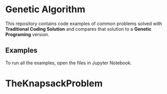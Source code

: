# Genetic Algorithm
This repository contains code examples of common problems solved with __Traditional Coding Solution__ and compares that solution to a __Genetic Programing__ version.

## Examples  
To run all the examples, open the files in Jupyter Notebook.

# TheKnapsackProblem
